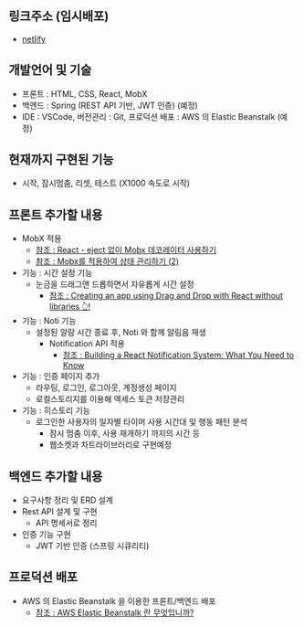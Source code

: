## 링크주소 (임시배포)
  - [netlify](https://spontaneous-sherbet-c8c45e.netlify.app/)
## 개발언어 및 기술
  - 프론트 : HTML, CSS, React, MobX
  - 백엔드 : Spring (REST API 기반, JWT 인증) (예정)
  - IDE : VSCode, 버전관리 : Git, 프로덕션 배포 : AWS 의 Elastic Beanstalk (예정)
## 현재까지 구현된 기능
  - 시작, 잠시멈춤, 리셋, 테스트 (X1000 속도로 시작)
## 프론트 추가할 내용
  - MobX 적용
    - [참조 : React - eject 없이 Mobx 데코레이터 사용하기](https://velog.io/@wlsdud2194/Mobx-%EB%8D%B0%EC%BD%94%EB%A0%88%EC%9D%B4%ED%84%B0-yarn-eject-%EC%97%86%EC%9D%B4-%EC%82%AC%EC%9A%A9%ED%95%98%EA%B8%B0)
    - [참조 : Mobx를 적용하여 상태 관리하기 (2)](https://dlsgh120.tistory.com/50)
  - 기능 : 시간 설정 기능
    - 눈금을 드래그앤 드롭하면서 자유롭게 시간 설정
      - [참조 : Creating an app using Drag and Drop with React without libraries 👆!](https://dev.to/franklin030601/creating-an-app-using-drag-and-drop-with-react-without-libraries--5cg9)
  - 기능 : Noti 기능
    - 설정된 알람 시간 종료 후, Noti 와 함께 알림음 재생
      - Notification API 적용
        - [참조 : Building a React Notification System: What You Need to Know](https://www.magicbell.com/blog/building-a-react-notification-system)
  - 기능 : 인증 페이지 추가
    - 라우팅, 로그인, 로그아웃, 계정생성 페이지
    - 로컬스토리지를 이용해 엑세스 토큰 저장관리
  - 기능 : 히스토리 기능
    - 로그인한 사용자의 일자별 타이머 사용 시간대 및 행동 패턴 분석
      - 잠시 멈춤 이후, 사용 재개하기 까지의 시간 등
      - 웹소켓과 차트라이브러리로 구현예정
## 백엔드 추가할 내용
  - 요구사항 정리 및 ERD 설계
  - Rest API 설계 및 구현
    - API 명세서로 정리
  - 인증 기능 구현
    - JWT 기반 인증 (스프링 시큐리티)
## 프로덕션 배포
  - AWS 의 Elastic Beanstalk 을 이용한 프론트/백엔드 배포
    - [참조 : AWS Elastic Beanstalk 란 무엇입니까?](https://docs.aws.amazon.com/ko_kr/elasticbeanstalk/latest/dg/Welcome.html) 
    
